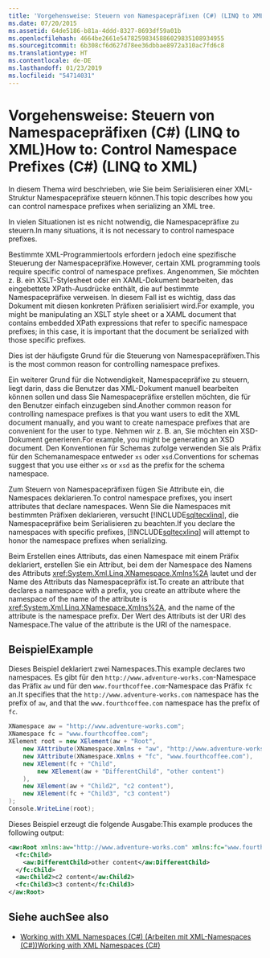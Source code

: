 ```yaml
---
title: 'Vorgehensweise: Steuern von Namespacepräfixen (C#) (LINQ to XML)'
ms.date: 07/20/2015
ms.assetid: 64de5186-b81a-4ddd-8327-8693df59a01b
ms.openlocfilehash: 4664be2661e54782598345886029835108934955
ms.sourcegitcommit: 6b308cf6d627d78ee36dbbae8972a310ac7fd6c8
ms.translationtype: HT
ms.contentlocale: de-DE
ms.lasthandoff: 01/23/2019
ms.locfileid: "54714031"
---
```

# <a name="how-to-control-namespace-prefixes-c-linq-to-xml"></a><span data-ttu-id="c9c7f-102">Vorgehensweise: Steuern von Namespacepräfixen (C#) (LINQ to XML)</span><span class="sxs-lookup"><span data-stu-id="c9c7f-102">How to: Control Namespace Prefixes (C#) (LINQ to XML)</span></span>
<span data-ttu-id="c9c7f-103">In diesem Thema wird beschrieben, wie Sie beim Serialisieren einer XML-Struktur Namespacepräfixe steuern können.</span><span class="sxs-lookup"><span data-stu-id="c9c7f-103">This topic describes how you can control namespace prefixes when serializing an XML tree.</span></span>  
  
 <span data-ttu-id="c9c7f-104">In vielen Situationen ist es nicht notwendig, die Namespacepräfixe zu steuern.</span><span class="sxs-lookup"><span data-stu-id="c9c7f-104">In many situations, it is not necessary to control namespace prefixes.</span></span>  
  
 <span data-ttu-id="c9c7f-105">Bestimmte XML-Programmiertools erfordern jedoch eine spezifische Steuerung der Namespacepräfixe.</span><span class="sxs-lookup"><span data-stu-id="c9c7f-105">However, certain XML programming tools require specific control of namespace prefixes.</span></span> <span data-ttu-id="c9c7f-106">Angenommen, Sie möchten z. B. ein XSLT-Stylesheet oder ein XAML-Dokument bearbeiten, das eingebettete XPath-Ausdrücke enthält, die auf bestimmte Namespacepräfixe verweisen. In diesem Fall ist es wichtig, dass das Dokument mit diesen konkreten Präfixen serialisiert wird.</span><span class="sxs-lookup"><span data-stu-id="c9c7f-106">For example, you might be manipulating an XSLT style sheet or a XAML document that contains embedded XPath expressions that refer to specific namespace prefixes; in this case, it is important that the document be serialized with those specific prefixes.</span></span>  
  
 <span data-ttu-id="c9c7f-107">Dies ist der häufigste Grund für die Steuerung von Namespacepräfixen.</span><span class="sxs-lookup"><span data-stu-id="c9c7f-107">This is the most common reason for controlling namespace prefixes.</span></span>  
  
 <span data-ttu-id="c9c7f-108">Ein weiterer Grund für die Notwendigkeit, Namespacepräfixe zu steuern, liegt darin, dass die Benutzer das XML-Dokument manuell bearbeiten können sollen und dass Sie Namespacepräfixe erstellen möchten, die für den Benutzer einfach einzugeben sind.</span><span class="sxs-lookup"><span data-stu-id="c9c7f-108">Another common reason for controlling namespace prefixes is that you want users to edit the XML document manually, and you want to create namespace prefixes that are convenient for the user to type.</span></span> <span data-ttu-id="c9c7f-109">Nehmen wir z. B. an, Sie möchten ein XSD-Dokument generieren.</span><span class="sxs-lookup"><span data-stu-id="c9c7f-109">For example, you might be generating an XSD document.</span></span> <span data-ttu-id="c9c7f-110">Den Konventionen für Schemas zufolge verwenden Sie  als Präfix für den Schemanamespace entweder `xs` oder `xsd`.</span><span class="sxs-lookup"><span data-stu-id="c9c7f-110">Conventions for schemas suggest that you use either `xs` or `xsd` as the prefix for the schema namespace.</span></span>  
  
 <span data-ttu-id="c9c7f-111">Zum Steuern von Namespacepräfixen fügen Sie Attribute ein, die Namespaces deklarieren.</span><span class="sxs-lookup"><span data-stu-id="c9c7f-111">To control namespace prefixes, you insert attributes that declare namespaces.</span></span> <span data-ttu-id="c9c7f-112">Wenn Sie die Namespaces mit bestimmten Präfixen deklarieren, versucht [!INCLUDE[sqltecxlinq](~/includes/sqltecxlinq-md.md)], die Namespacepräfixe beim Serialisieren zu beachten.</span><span class="sxs-lookup"><span data-stu-id="c9c7f-112">If you declare the namespaces with specific prefixes, [!INCLUDE[sqltecxlinq](~/includes/sqltecxlinq-md.md)] will attempt to honor the namespace prefixes when serializing.</span></span>  
  
 <span data-ttu-id="c9c7f-113">Beim Erstellen eines Attributs, das einen Namespace mit einem Präfix deklariert, erstellen Sie ein Attribut, bei dem der Namespace des Namens des Attributs <xref:System.Xml.Linq.XNamespace.Xmlns%2A> lautet und der Name des Attributs das Namespacepräfix ist.</span><span class="sxs-lookup"><span data-stu-id="c9c7f-113">To create an attribute that declares a namespace with a prefix, you create an attribute where the namespace of the name of the attribute is <xref:System.Xml.Linq.XNamespace.Xmlns%2A>, and the name of the attribute is the namespace prefix.</span></span> <span data-ttu-id="c9c7f-114">Der Wert des Attributs ist der URI des Namespace.</span><span class="sxs-lookup"><span data-stu-id="c9c7f-114">The value of the attribute is the URI of the namespace.</span></span>  
  
## <a name="example"></a><span data-ttu-id="c9c7f-115">Beispiel</span><span class="sxs-lookup"><span data-stu-id="c9c7f-115">Example</span></span>  
 <span data-ttu-id="c9c7f-116">Dieses Beispiel deklariert zwei Namespaces.</span><span class="sxs-lookup"><span data-stu-id="c9c7f-116">This example declares two namespaces.</span></span> <span data-ttu-id="c9c7f-117">Es gibt für den `http://www.adventure-works.com`-Namespace das Präfix `aw` und für den `www.fourthcoffee.com`-Namespace das Präfix `fc` an.</span><span class="sxs-lookup"><span data-stu-id="c9c7f-117">It specifies that the `http://www.adventure-works.com` namespace has the prefix of `aw`, and that the `www.fourthcoffee.com` namespace has the prefix of `fc`.</span></span>  
  
```csharp  
XNamespace aw = "http://www.adventure-works.com";  
XNamespace fc = "www.fourthcoffee.com";  
XElement root = new XElement(aw + "Root",  
    new XAttribute(XNamespace.Xmlns + "aw", "http://www.adventure-works.com"),  
    new XAttribute(XNamespace.Xmlns + "fc", "www.fourthcoffee.com"),  
    new XElement(fc + "Child",  
        new XElement(aw + "DifferentChild", "other content")  
    ),  
    new XElement(aw + "Child2", "c2 content"),  
    new XElement(fc + "Child3", "c3 content")  
);  
Console.WriteLine(root);  
```  
  
 <span data-ttu-id="c9c7f-118">Dieses Beispiel erzeugt die folgende Ausgabe:</span><span class="sxs-lookup"><span data-stu-id="c9c7f-118">This example produces the following output:</span></span>  
  
```xml  
<aw:Root xmlns:aw="http://www.adventure-works.com" xmlns:fc="www.fourthcoffee.com">  
  <fc:Child>  
    <aw:DifferentChild>other content</aw:DifferentChild>  
  </fc:Child>  
  <aw:Child2>c2 content</aw:Child2>  
  <fc:Child3>c3 content</fc:Child3>  
</aw:Root>  
```  
  
## <a name="see-also"></a><span data-ttu-id="c9c7f-119">Siehe auch</span><span class="sxs-lookup"><span data-stu-id="c9c7f-119">See also</span></span>

- [<span data-ttu-id="c9c7f-120">Working with XML Namespaces (C#) (Arbeiten mit XML-Namespaces (C#))</span><span class="sxs-lookup"><span data-stu-id="c9c7f-120">Working with XML Namespaces (C#)</span></span>](../../../../csharp/programming-guide/concepts/linq/working-with-xml-namespaces.md)
